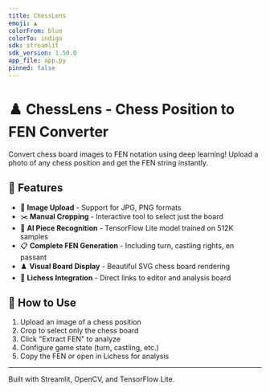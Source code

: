 ```yaml
---
title: ChessLens
emoji: ♟️
colorFrom: blue
colorTo: indigo
sdk: streamlit
sdk_version: 1.50.0
app_file: app.py
pinned: false
---
```


# ♟️ ChessLens - Chess Position to FEN Converter

Convert chess board images to FEN notation using deep learning! Upload a photo of any chess position and get the FEN string instantly.

## 🎯 Features

- 📸 **Image Upload** - Support for JPG, PNG formats
- ✂️ **Manual Cropping** - Interactive tool to select just the board
- 🤖 **AI Piece Recognition** - TensorFlow Lite model trained on 512K samples
- 📋 **Complete FEN Generation** - Including turn, castling rights, en passant
- ♟️ **Visual Board Display** - Beautiful SVG chess board rendering
- 🔗 **Lichess Integration** - Direct links to editor and analysis board

## 🚀 How to Use

1. Upload an image of a chess position
2. Crop to select only the chess board
3. Click "Extract FEN" to analyze
4. Configure game state (turn, castling, etc.)
5. Copy the FEN or open in Lichess for analysis

---

Built with Streamlit, OpenCV, and TensorFlow Lite.
